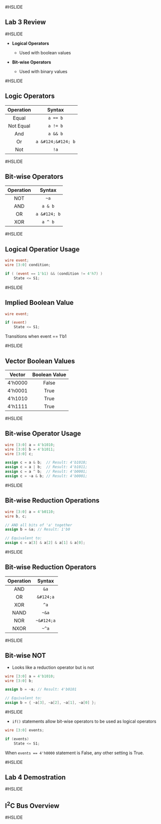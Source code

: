 #HSLIDE


## Lab 3 Review

#HSLIDE

* **Logical Operators**
	* Used with boolean values
	
* **Bit-wise Operators**
	* Used with binary values
	
		
#HSLIDE

## Logic Operators

| Operation | Syntax |
|:---------:|:------:|
| Equal     | `a == b`   |
| Not Equal | `a != b`   |
| And       | `a && b`   |
| Or        | `a &#124;&#124; b`   |
| Not       | `!a`    |

#HSLIDE

## Bit-wise Operators

| Operation | Syntax |
|:---------:|:------:|
| NOT       | `~a`    |
| AND       | `a & b`    |
| OR        | `a &#124; b`    |
| XOR       | `a ^ b`    |


#HSLIDE

## Logical Operatior Usage

```Verilog
wire event;
wire [3:0] condition;

if ( (event == 1'b1) && (condition != 4'h7) )
	State <= S1;
```

#HSLIDE

## Implied Boolean Value

```Verilog
wire event;

if (event)
	State <= S1;
```

Transitions when event == 1'b1

#HSLIDE

## Vector Boolean Values

| Vector  | Boolean Value |
|:-------:|:-------------:|
| 4'h0000 |    False      |
| 4'h0001 |    True       |
| 4'h1010 |    True       |
| 4'h1111 |    True       |


#HSLIDE

## Bit-wise Operator Usage

```Verilog
wire [3:0] a = 4'b1010;
wire [3:0] b = 4'b1011;
wire [3:0] c;

assign c = a & b;  // Result: 4'b1010;
assign c = a | b;  // Result: 4'b1011;
assign c = a ^ b;  // Result: 4'b0001;
assign c = ~a & b; // Result: 4'b0001;
```

#HSLIDE

## Bit-wise Reduction Operations

```Verilog
wire [3:0] a = 4'b0110;
wire b, c;

// AND all bits of 'a' together
assign b = &a; // Result: 1'b0

// Equivalent to:
assign c = a[3] & a[2] & a[1] & a[0];
```

#HSLIDE

## Bit-wise Reduction Operators

| Operation | Syntax |
|:---------:|:------:|
| AND       | `&a`    |
| OR        | `&#124;a`    |
| XOR       | `^a`    |
| NAND      | `~&a`   |
| NOR       | `~&#124;a`   |
| NXOR      | `~^a`   |

#HSLIDE

## Bit-wise NOT

* Looks like a reduction operator but is not

```Verilog
wire [3:0] a = 4'b1010;
wire [3:0] b;

assign b = ~a; // Result: 4'b0101

// Equivalent to:
assign b = { ~a[3], ~a[2], ~a[1], ~a[0] };
```


#HSLIDE

* `if()` statements allow bit-wise operators to be used as logical operators

```Verilog
wire [3:0] events;

if (events)
	State <= S1;
```

When `events == 4'h0000` statement is False, any other setting is True.

#HSLIDE

## Lab 4 Demostration

#HSLIDE

## I<sup>2</sup>C Bus Overview

#HSLIDE



